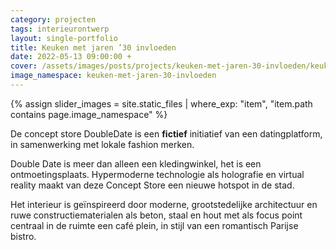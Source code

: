 ```yaml
---
category: projecten
tags: interieurontwerp
layout: single-portfolio
title: Keuken met jaren ’30 invloeden
date: 2022-05-13 09:00:00 +
cover: /assets/images/posts/projects/keuken-met-jaren-30-invloeden/keuken-met-jaren-30-invloeden-04.jpg
image_namespace: keuken-met-jaren-30-invloeden
---
```

{% assign slider_images = site.static_files | where_exp: "item", "item.path contains page.image_namespace" %}

De concept store DoubleDate is een __fictief__ initiatief van een datingplatform, in samenwerking met lokale fashion merken.

Double Date is meer dan alleen een kledingwinkel, het is een ontmoetingsplaats. Hypermoderne technologie als holografie en virtual reality maakt van deze Concept Store een nieuwe hotspot in de stad.

Het interieur is geïnspireerd door moderne, grootstedelijke architectuur en ruwe constructiematerialen als beton, staal en hout met als focus point centraal in de ruimte een café plein, in stijl van een romantisch Parijse bistro.

